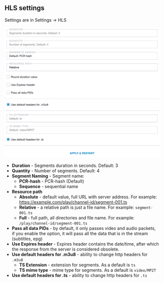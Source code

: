 ## HLS settings

Settings are in Settings -> HLS

![hls](hls-sett.png)

- **Duration** - Segments duration in seconds. Default: 3
- **Quantity** - Number of segments. Default: 4
- **Segment Naming** - Segment name:
  - **PCR-hash** - PCR-hash (Default)
  - **Sequence** - sequential name
- **Resource path**
  - **Absolute** - default value, full URL with server address. For example: https://example.com/play/channel-id/segment-001.ts
  - **Relative** - a relative path is just a file name. For example: `segment-001.ts`
  - **Full** - full path, all directories and file name. For example: `/play/channel-id/segment-001.ts`
- **Pass all data PIDs** - by default, it only passes video and audio packets, if you enable the option, it will pass all the data that is in the stream (subtitles, epg)
- **Use Expires header** - Expires header contains the date/time, after which the response from the server is considered obsolete.
- **Use default headers for .m3u8** - ability to change http headers for `.m3u8`
  - **TS Extension** - extension for segments. As a default is `ts`
  - **TS mime type** - mime type for segments. As a default is `video/MP2T`
- **Use default headers for .ts** - ability to change http headers for `.ts`
